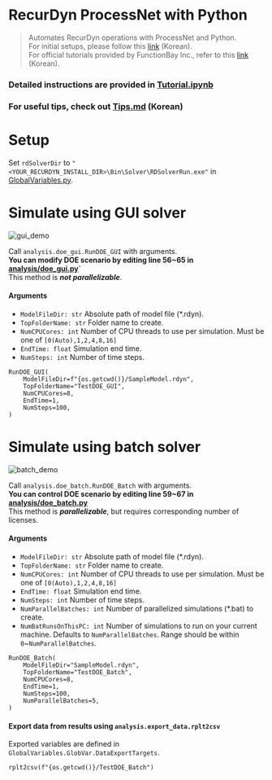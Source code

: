 # RecurDyn ProcessNet with Python
> Automates RecurDyn operations with ProcessNet and Python.  
For initial setups, please follow this [link](http://www.safetyman.kr/processnet-python-%ec%82%ac%ec%9a%a9%eb%b2%95/) (Korean).    
For official tutorials provided by FunctionBay Inc., refer to this [link](https://www.youtube.com/watch?v=QjCFDidGmHo) (Korean).


### Detailed instructions are provided in [Tutorial.ipynb](https://github.com/hyeonbeenlee/RecurDynPython/blob/main/Tutorial.ipynb)
### For useful tips, check out [Tips.md](https://github.com/hyeonbeenlee/RecurDynPython/blob/main/Tips.md) (Korean)
# Setup
Set `rdSolverDir` to `"<YOUR_RECURDYN_INSTALL_DIR>\Bin\Solver\RDSolverRun.exe"` in [GlobalVariables.py](https://github.com/hyeonbeenlee/RecurDynPython/blob/main/GlobalVariables.py).

# Simulate using GUI solver
![gui_demo](https://github.com/hyeonbeenlee/RecurDynPython/assets/78078652/fc98aef7-bc89-43e6-9415-4245846be155)

Call `analysis.doe_gui.RunDOE_GUI` with arguments.  
**You can modify DOE scenario by editing line 56~65 in [analysis/doe_gui.py](https://github.com/hyeonbeenlee/RecurDynPython/blob/main/analysis/doe_gui.py)`**  
This method is **_not parallelizable_**.

#### Arguments

- `ModelFileDir: str` Absolute path of model file (\*.rdyn).
- `TopFolderName: str` Folder name to create.
- `NumCPUCores: int` Number of CPU threads to use per simulation. Must be one of `[0(Auto),1,2,4,8,16]`
- `EndTime: float` Simulation end time.
- `NumSteps: int` Number of time steps.

```
RunDOE_GUI(
    ModelFileDir=f"{os.getcwd()}/SampleModel.rdyn",
    TopFolderName="TestDOE_GUI",
    NumCPUCores=8,
    EndTime=1,
    NumSteps=100,
)
```

# Simulate using batch solver
![batch_demo](https://github.com/hyeonbeenlee/RecurDynPython/assets/78078652/62b8ddea-f3a2-438a-a322-77b9e1c2b7ec)

Call `analysis.doe_batch.RunDOE_Batch` with arguments.  
**You can control DOE scenario by editing line 59~67 in [analysis/doe_batch.py](https://github.com/hyeonbeenlee/RecurDynPython/blob/main/analysis/doe_batch.py)**  
This method is **_parallelizable_**, but requires corresponding number of licenses.

#### Arguments

- `ModelFileDir: str` Absolute path of model file (\*.rdyn).
- `TopFolderName: str` Folder name to create.
- `NumCPUCores: int` Number of CPU threads to use per simulation. Must be one of `[0(Auto),1,2,4,8,16]`
- `EndTime: float` Simulation end time.
- `NumSteps: int` Number of time steps.
- `NumParallelBatches: int` Number of parallelized simulations (\*.bat) to create.
- `NumBatRunsOnThisPC: int` Number of simulations to run on your current machine. Defaults to `NumParallelBatches`. Range should be within `0`~`NumParallelBatches`.

```
RunDOE_Batch(
    ModelFileDir="SampleModel.rdyn",
    TopFolderName="TestDOE_Batch",
    NumCPUCores=8,
    EndTime=1,
    NumSteps=100,
    NumParallelBatches=5,
)
```

#### Export data from results using `analysis.export_data.rplt2csv`

Exported variables are defined in `GlobalVariables.GlobVar.DataExportTargets`.

```
rplt2csv(f"{os.getcwd()}/TestDOE_Batch")
```

